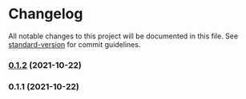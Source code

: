 # Changelog

All notable changes to this project will be documented in this file. See [standard-version](https://github.com/conventional-changelog/standard-version) for commit guidelines.

### [0.1.2](https://github.com/BETH-zhang/browser-detection/compare/v0.1.1...v0.1.2) (2021-10-22)

### 0.1.1 (2021-10-22)
